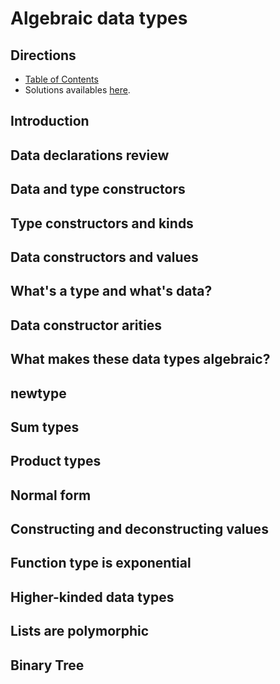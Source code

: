 # Algebraic data types

## Directions

* [Table of Contents](../../README.md)
* Solutions availables [here](exercises/README.md).

## Introduction

## Data declarations review

## Data and type constructors

## Type constructors and kinds

## Data constructors and values

## What's a type and what's data?

## Data constructor arities

## What makes these data types algebraic?

## newtype

## Sum types

## Product types

## Normal form

## Constructing and deconstructing values

## Function type is exponential

## Higher-kinded data types

## Lists are polymorphic

## Binary Tree
